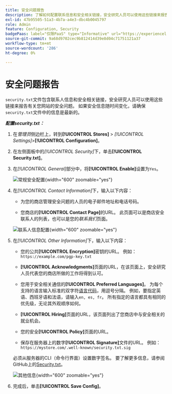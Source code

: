 ```yaml
---
title: 安全问题报告
description: 了解如何配置联系信息和安全相关链接，安全研究人员可以使用这些链接来报告有关您网站的安全问题。
exl-id: 47b95505-51a3-4b7a-a4e3-dbc4b0045797
role: Admin
feature: Configuration, Security
badgePaas: label="仅限PaaS" type="Informative" url="https://experienceleague.adobe.com/en/docs/commerce/user-guides/product-solutions" tooltip="仅适用于云项目(Adobe管理的PaaS基础架构)和内部部署项目上的Adobe Commerce 。"
source-git-commit: 9a68d9702cec9b812414d39e8d04c71751121a37
workflow-type: tm+mt
source-wordcount: '286'
ht-degree: 0%

---
```


# 安全问题报告

`security.txt`文件包含联系人信息和安全相关链接，安全研究人员可以使用这些链接来报告有关您网站的安全问题。 如果安全信息随时间变化，请确保`security.txt`文件中的信息是最新的。

**_配置security.txt：_**

1. 在&#x200B;_管理员_&#x200B;侧边栏上，转到&#x200B;**[!UICONTROL Stores]** > _[!UICONTROL Settings]_>**[!UICONTROL Configuration]**。

1. 在左侧面板中的&#x200B;_[!UICONTROL Security]_&#x200B;下，单击&#x200B;**[!UICONTROL Security.txt]**。

1. 在&#x200B;_[!UICONTROL General]_&#x200B;部分中，将&#x200B;**[!UICONTROL Enable]**&#x200B;设置为`Yes`。

   ![常规安全配置](../configuration-reference/security/assets/txt-general.png){width="600" zoomable="yes"}

1. 在&#x200B;_[!UICONTROL Contact Information]_&#x200B;下，输入以下内容：

   - 为您的商店管理安全问题的人员的电子邮件地址和电话号码。

   - 您商店的&#x200B;**[!UICONTROL Contact Page]**&#x200B;的URL。 此页面可以是商店安全联系人的列表，也可以是您的&#x200B;_联系我们_&#x200B;页面。

   ![联系人信息配置](../configuration-reference/security/assets/txt-contact-info.png){width="600" zoomable="yes"}

1. 在&#x200B;_[!UICONTROL Other Information]_&#x200B;下，输入以下内容：

   - 您的公共&#x200B;**[!UICONTROL Encryption]**&#x200B;密钥的URL。 例如： `https://example.com/pgp-key.txt`

   - **[!UICONTROL Acknowledgments]**&#x200B;页面的URL，在该页面上，安全研究人员代表您的商店所做的工作将得到认可。

   - 您用于安全相关通信的&#x200B;**[!UICONTROL Preferred Languages]**。 为每个支持的语言输入标准的双字符[语言代码](https://en.wikipedia.org/wiki/List_of_ISO_639-1_codes)，用逗号分隔。 例如，要指定英语、西班牙语和法语，请输入`en, es, fr`。 所有指定的语言都具有相同的优先级，无论其外观顺序如何。

   - **[!UICONTROL Hiring]**&#x200B;页面的URL，该页面列出了您商店中与安全相关的就业机会。

   - 您的安全&#x200B;**[!UICONTROL Policy]**&#x200B;页面的URL。

   - 保存在服务器上的数字&#x200B;**[!UICONTROL Signature]**&#x200B;文件的URL。 例如： `https://mystore.com/.well-known/security.txt.sig`

   必须从服务器的CLI（命令行界面）设置数字签名。 要了解更多信息，请参阅GitHub上的[Security.txt](https://github.com/magento/security-package/blob/1.0-develop/Securitytxt/README.md)。

   ![其他信息](../configuration-reference/security/assets/txt-other-info.png){width="600" zoomable="yes"}

1. 完成后，单击&#x200B;**[!UICONTROL Save Config]**。
